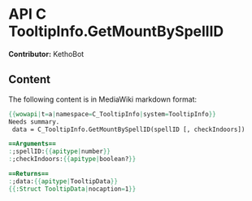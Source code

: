 # API C TooltipInfo.GetMountBySpellID

**Contributor:** KethoBot

## Content

The following content is in MediaWiki markdown format:

```mediawiki
{{wowapi|t=a|namespace=C_TooltipInfo|system=TooltipInfo}}
Needs summary.
 data = C_TooltipInfo.GetMountBySpellID(spellID [, checkIndoors])

==Arguments==
:;spellID:{{apitype|number}}
:;checkIndoors:{{apitype|boolean?}}

==Returns==
:;data:{{apitype|TooltipData}}
{{:Struct TooltipData|nocaption=1}}
```